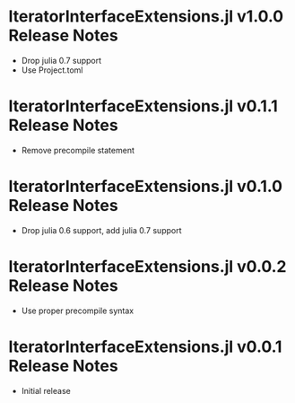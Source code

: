 # IteratorInterfaceExtensions.jl v1.0.0 Release Notes
* Drop julia 0.7 support
* Use Project.toml

# IteratorInterfaceExtensions.jl v0.1.1 Release Notes
* Remove precompile statement

# IteratorInterfaceExtensions.jl v0.1.0 Release Notes
* Drop julia 0.6 support, add julia 0.7 support

# IteratorInterfaceExtensions.jl v0.0.2 Release Notes
* Use proper precompile syntax

# IteratorInterfaceExtensions.jl v0.0.1 Release Notes
* Initial release
